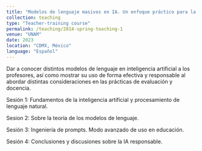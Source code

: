 ```yaml
---
title: "Modelos de lenguaje masivos en IA. Un enfoque práctico para la educación"
collection: teaching
type: "Teacher-training course"
permalink: /teaching/2014-spring-teaching-1
venue: "UNAM"
date: 2023
location: "CDMX, México"
language: "Español"
---
```


Dar a conocer distintos modelos de lenguaje en inteligencia artificial a los profesores, así como mostrar su uso de forma efectiva y responsable al abordar distintas consideraciones en las prácticas de evaluación y docencia.

Sesión 1: Fundamentos de la inteligencia artificial y procesamiento de lenguaje natural.

Sesion 2: Sobre la teoría de los modelos de lenguaje.

Sesión 3: Ingeniería de prompts. Modo avanzado de uso en educación.

Sesión 4: Conclusiones y discusiones sobre la IA responsable.